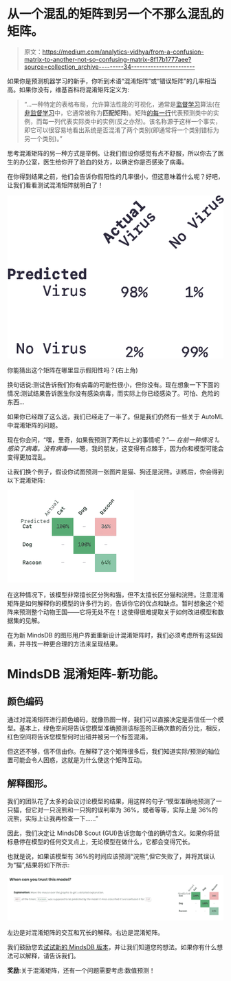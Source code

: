 # 从一个混乱的矩阵到另一个不那么混乱的矩阵。

> 原文：<https://medium.com/analytics-vidhya/from-a-confusion-matrix-to-another-not-so-confusing-matrix-8f17b1777aee?source=collection_archive---------34----------------------->

如果你是预测机器学习的新手，你听到术语“混淆矩阵”或“错误矩阵”的几率相当高。如果你没有，维基百科将混淆矩阵定义为:

> “…一种特定的表格布局，允许算法性能的可视化，通常是[监督学习](https://en.wikipedia.org/wiki/Supervised_learning)算法(在[非监督学习](https://en.wikipedia.org/wiki/Unsupervised_learning)中，它通常被称为**匹配矩阵**)。矩阵[的每一行](https://en.wikipedia.org/wiki/Matrix_%28mathematics%29)代表预测类中的实例，而每一列代表实际类中的实例(反之亦然)。该名称源于这样一个事实，即它可以很容易地看出系统是否混淆了两个类别(即通常将一个类别错标为另一个类别)。”

思考混淆矩阵的另一种方式是举例。让我们假设你感觉有点不舒服，所以你去了医生的办公室，医生给你开了验血的处方，以确定你是否感染了病毒。

在你得到结果之前，他们会告诉你假阳性的几率很小，但这意味着什么呢？好吧，让我们看看测试混淆矩阵就明白了！

![](img/52788207e66d39b453f3a4ef0d693372.png)

你能猜出这个矩阵在哪里显示假阳性吗？(右上角)

换句话说:测试告诉我们你有病毒的可能性很小，但你没有。现在想象一下下面的情况:测试结果告诉医生你没有感染病毒，而实际上你已经感染了。可怕、危险的东西…

如果你已经跟了这么远，我们已经走了一半了。但是我们仍然有一些关于 AutoML 中混淆矩阵的问题。

现在你会问，“嘿，里奇，如果我预测了两件以上的事情呢？”— *在前一种情况 1。感染了病毒。没有病毒*——嗯，我的朋友，这变得有点棘手，因为你和模型可能会变得更加混乱。

让我们换个例子，假设你试图预测一张图片是猫、狗还是浣熊。训练后，你会得到以下混淆矩阵:

![](img/5f44b52d8a9302f3144afcd967e6e1ce.png)

在这种情况下，该模型非常擅长区分狗和猫，但不太擅长区分猫和浣熊。注意混淆矩阵是如何解释你的模型的许多行为的，告诉你它的优点和缺点。暂时想象这个矩阵来预测整个动物王国——它将无处不在！这使得很难提取关于如何改进模型和数据集的见解。

在为新 MindsDB 的图形用户界面重新设计混淆矩阵时，我们必须考虑所有这些因素，并寻找一种更合理的方法来呈现结果。

# MindsDB 混淆矩阵-新功能。

## 颜色编码

通过对混淆矩阵进行颜色编码，就像热图一样，我们可以直接决定是否信任一个模型。基本上，绿色空间将告诉您模型准确预测该标签的正确次数的百分比，相反，红色空间将告诉您模型何时出错并被另一个标签混淆。

但这还不够，信不信由你。在解释了这个矩阵很多后，我们知道实际/预测的轴位置可能会令人困惑，这就是为什么使这个矩阵互动。

## 解释图形。

我们的团队花了太多的会议讨论模型的结果，用这样的句子:“模型准确地预测了一只猫，但它对一只浣熊和一只狗的误判率为 36%，或者等等，实际上是 36%的浣熊，实际上让我再检查一下……”

因此，我们决定让 MindsDB Scout (GUI)告诉您每个值的确切含义。如果你将鼠标悬停在模型的任何交叉点上，无论模型在做什么，它都会变得冗长。

也就是说，如果该模型有 36%的时间应该预测“浣熊”,但它失败了，并将其误认为“猫”,结果将如下所示:

![](img/369ce0e5201b1f0c0d7e6febb0764737.png)

左边是对混淆矩阵的交互和冗长的解释。右边是混淆矩阵。

我们鼓励您去[试试新的 MindsDB 版本](http://mindsdb.com/product)，并让我们知道您的想法。如果你有什么想法可以解释，请告诉我们。

**奖励**:关于混淆矩阵，还有一个问题需要考虑:数值预测！